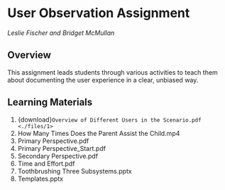 # User Observation Assignment

_Leslie Fischer and Bridget McMullan_

## Overview

This assignment leads students through various activities to teach them about documenting the user experience in a clear, unbiased way.

## Learning Materials

1. {download}`Overview of Different Users in the Scenario.pdf <./files/1>`
2. How Many Times Does the Parent Assist the Child.mp4
3. Primary Perspective.pdf
4. Primary Perspective_Start.pdf
5. Secondary Perspective.pdf
6. Time and Effort.pdf
7. Toothbrushing Three Subsystems.pptx
8. Templates.pptx
